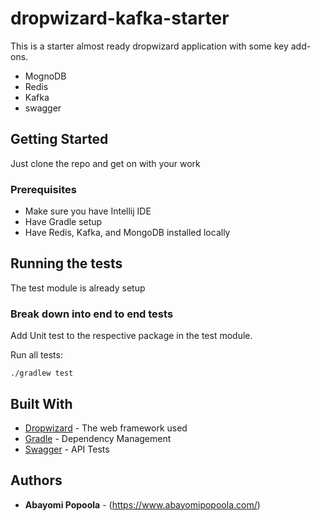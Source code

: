 # dropwizard-kafka-starter

This is a starter almost ready dropwizard application with some key add-ons.

- MognoDB
- Redis
- Kafka
- swagger

## Getting Started

Just clone the repo and get on with your work

### Prerequisites

- Make sure you have Intellij IDE
- Have Gradle setup
- Have Redis, Kafka, and MongoDB installed locally

## Running the tests

The test module is already setup

### Break down into end to end tests

Add Unit test to the respective package in the test module.

Run all tests: 

```
./gradlew test
```

## Built With

* [Dropwizard](http://www.dropwizard.io/) - The web framework used
* [Gradle](https://gradle.org/) - Dependency Management
* [Swagger](https://swagger.io) - API Tests

## Authors

* **Abayomi Popoola** - (https://www.abayomipopoola.com/)
